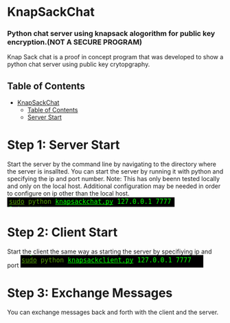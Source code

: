 # KnapSackChat
### Python chat server using knapsack alogorithm for public key encryption.(NOT A SECURE PROGRAM)

Knap Sack chat is a proof in concept program that was developed to show a python chat server using public key crytopgraphy.

## Table of Contents
   * [KnapSackChat](#KnapSackChat)
      * [Table of Contents](#table-of-contents)
      * [Server Start](#step-1-server-start)

  
      
# Step 1: Server Start
Start the server by the command line by navigating to the directory where the server is insallted. You can start the server by running it with python and specifying the ip and port number. Note: This has only beenn tested locally and only on the local host. Additional configuration may be needed in order to configure on ip other than the local host.
![serverStart](Images/serverStart.png)

# Step 2: Client Start
Start the client the same way as starting the server by specifiying ip and port
![clientStart](Images/clientStart.png)

# Step 3: Exchange Messages
You can exchange messages back and forth with the client and the server.
